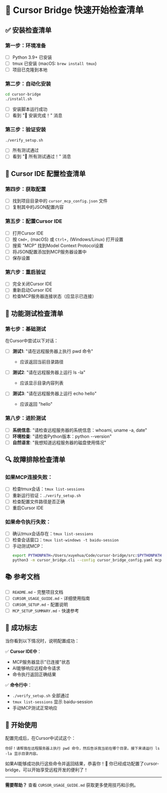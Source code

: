 # 🚀 Cursor Bridge 快速开始检查清单

## ✅ 安装检查清单

### 第一步：环境准备
- [ ] Python 3.9+ 已安装
- [ ] tmux 已安装 (macOS: `brew install tmux`)
- [ ] 项目已克隆到本地

### 第二步：自动化安装
```bash
cd cursor-bridge
./install.sh
```
- [ ] 安装脚本运行成功
- [ ] 看到 "🎉 安装完成！" 消息

### 第三步：验证安装
```bash
./verify_setup.sh
```
- [ ] 所有测试通过
- [ ] 看到 "🎉 所有测试通过！" 消息

## 🔧 Cursor IDE 配置检查清单

### 第四步：获取配置
- [ ] 找到项目目录中的 `cursor_mcp_config.json` 文件
- [ ] 复制其中的JSON配置内容

### 第五步：配置Cursor IDE
- [ ] 打开Cursor IDE
- [ ] 按 `Cmd+,` (macOS) 或 `Ctrl+,` (Windows/Linux) 打开设置
- [ ] 搜索 "MCP" 找到Model Context Protocol设置
- [ ] 将JSON配置添加到MCP服务器设置中
- [ ] 保存设置

### 第六步：重启验证
- [ ] 完全关闭Cursor IDE
- [ ] 重新启动Cursor IDE
- [ ] 检查MCP服务器连接状态（应显示已连接）

## 🧪 功能测试检查清单

### 第七步：基础测试
在Cursor中尝试以下对话：

- [ ] **测试1**: "请在远程服务器上执行 pwd 命令"
  - 应该返回当前目录路径

- [ ] **测试2**: "请在远程服务器上运行 ls -la"
  - 应该显示目录内容列表

- [ ] **测试3**: "请在远程服务器上运行 echo hello"
  - 应该返回 "hello"

### 第八步：进阶测试
- [ ] **系统信息**: "请检查远程服务器的系统信息：whoami, uname -a, date"
- [ ] **环境检查**: "请检查Python版本：python --version"
- [ ] **自然语言**: "我想知道远程服务器的磁盘使用情况"

## 🔍 故障排除检查清单

### 如果MCP连接失败：
- [ ] 检查tmux会话：`tmux list-sessions`
- [ ] 重新运行验证：`./verify_setup.sh`
- [ ] 检查配置文件路径是否正确
- [ ] 重启Cursor IDE

### 如果命令执行失败：
- [ ] 确认tmux会话存在：`tmux list-sessions`
- [ ] 检查会话窗口：`tmux list-windows -t baidu-session`
- [ ] 手动测试MCP：
  ```bash
  export PYTHONPATH=/Users/xuyehua/Code/cursor-bridge/src:$PYTHONPATH
  python3 -m cursor_bridge.cli --config cursor_bridge_config.yaml mcp
  ```

## 📚 参考文档

- [ ] `README.md` - 完整项目文档
- [ ] `CURSOR_USAGE_GUIDE.md` - 详细使用指南
- [ ] `CURSOR_SETUP.md` - 配置说明
- [ ] `MCP_SETUP_SUMMARY.md` - 快速参考

## 🎉 成功标志

当你看到以下情况时，说明配置成功：

✅ **Cursor IDE中**：
- MCP服务器显示"已连接"状态
- AI能够响应远程命令请求
- 命令执行返回正确结果

✅ **命令行中**：
- `./verify_setup.sh` 全部通过
- `tmux list-sessions` 显示 baidu-session
- 手动MCP测试正常响应

## 🚀 开始使用

配置完成后，在Cursor中试试这个：

```
你好！请帮我在远程服务器上执行 pwd 命令，然后告诉我当前在哪个目录。接下来请运行 ls -la 显示目录内容。
```

如果AI能够成功执行这些命令并返回结果，恭喜你！🎉 你已经成功配置了cursor-bridge，可以开始享受远程开发的便利了！

---

**需要帮助？** 查看 `CURSOR_USAGE_GUIDE.md` 获取更多使用技巧和示例。 